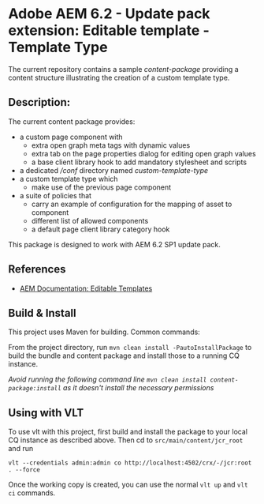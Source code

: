 # Adobe AEM 6.2 - Update pack extension: Editable template - Template Type

The current repository contains a sample _content-package_ providing a content structure illustrating the creation of a custom template type.

## Description:

The current content package provides:

* a custom page component with 
    * extra open graph meta tags with dynamic values
    * extra tab on the page properties dialog for editing open graph values
    * a base client library hook to add mandatory stylesheet and scripts
* a dedicated _/conf_ directory named _custom-template-type_
* a custom template type which
    * make use of the previous page component
* a suite of policies that
    * carry an example of configuration for the mapping of asset to component
    * different list of allowed components
    * a default page client library category hook

This package is designed to work with AEM 6.2 SP1 update pack.

## References

* [AEM Documentation: Editable Templates](https://docs.adobe.com/docs/en/aem/6-2/develop/templates/page-templates-editable.html)

## Build & Install
 
This project uses Maven for building. Common commands:

From the project directory, run ``mvn clean install -PautoInstallPackage`` to build the bundle and content package and install those to a running CQ instance.

_Avoid running the following command line ``mvn clean install content-package:install`` as it doesn't install the necessary permissions_

## Using with VLT

To use vlt with this project, first build and install the package to your local CQ instance as described above. Then cd to `src/main/content/jcr_root` and run

    vlt --credentials admin:admin co http://localhost:4502/crx/-/jcr:root . --force

Once the working copy is created, you can use the normal ``vlt up`` and ``vlt ci`` commands.